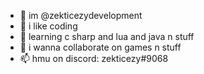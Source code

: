 - 👋 im @zekticezydevelopment
- 👀 i like coding
- 🌱 learning c sharp and lua and java n stuff
- 💞️ i wanna collaborate on games n stuff
- 📫 hmu on discord: zekticezy#9068

<!---
zekticezydevelopment/zekticezydevelopment is a ✨ special ✨ repository because its `README.md` (this file) appears on your GitHub profile.
You can click the Preview link to take a look at your changes.
--->
